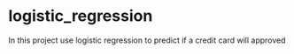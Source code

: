# logistic_regression
In this project use logistic regression to predict if a credit card will approved

